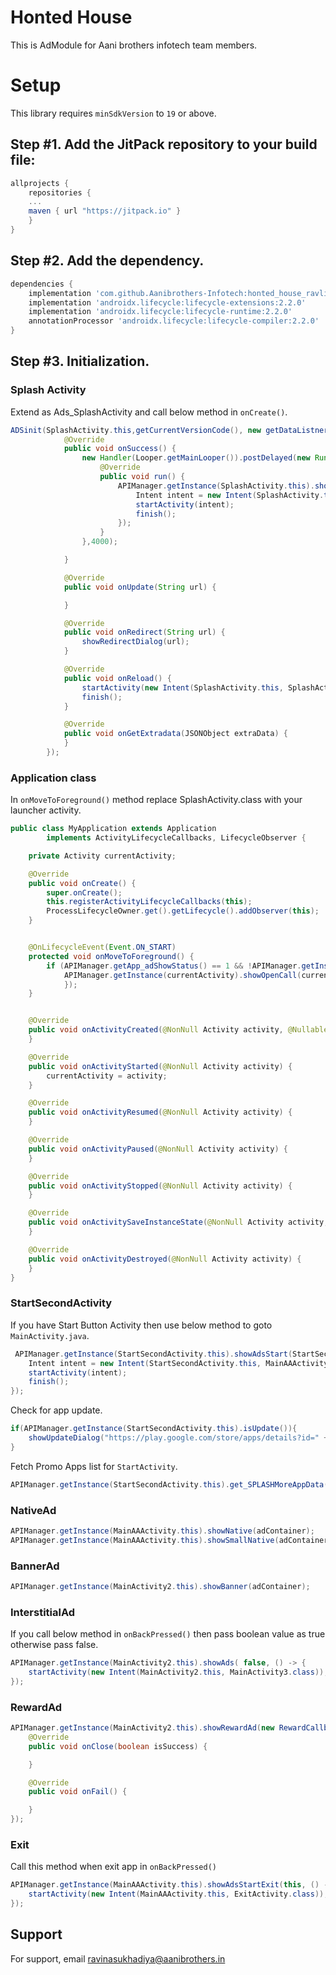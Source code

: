 # Honted House

This is AdModule for Aani brothers infotech team members.


# Setup

This library requires `minSdkVersion` to `19` or above.

## Step #1. Add the JitPack repository to your build file:

```gradle
allprojects {
    repositories {
	...
	maven { url "https://jitpack.io" }
    }
}
```

## Step #2. Add the dependency.

```groovy
dependencies {
    implementation 'com.github.Aanibrothers-Infotech:honted_house_ravli:1.0.0'
    implementation 'androidx.lifecycle:lifecycle-extensions:2.2.0'
    implementation 'androidx.lifecycle:lifecycle-runtime:2.2.0'
    annotationProcessor 'androidx.lifecycle:lifecycle-compiler:2.2.0'
}
```

## Step #3. Initialization.
### Splash Activity
Extend as Ads_SplashActivity and call below method in ```onCreate()```.
```java
ADSinit(SplashActivity.this,getCurrentVersionCode(), new getDataListner() {
            @Override
            public void onSuccess() {
                new Handler(Looper.getMainLooper()).postDelayed(new Runnable() {
                    @Override
                    public void run() {
                        APIManager.getInstance(SplashActivity.this).showSplashAD(SplashActivity.this, () -> {
                            Intent intent = new Intent(SplashActivity.this, StartSecondActivity.class);
                            startActivity(intent);
                            finish();
                        });
                    }
                },4000);

            }

            @Override
            public void onUpdate(String url) {

            }

            @Override
            public void onRedirect(String url) {
                showRedirectDialog(url);
            }

            @Override
            public void onReload() {
                startActivity(new Intent(SplashActivity.this, SplashActivity.class));
                finish();
            }

            @Override
            public void onGetExtradata(JSONObject extraData) {
            }
        });
```

### Application class
In ```onMoveToForeground()``` method replace SplashActivity.class with your launcher activity.
```java
public class MyApplication extends Application
        implements ActivityLifecycleCallbacks, LifecycleObserver {

    private Activity currentActivity;

    @Override
    public void onCreate() {
        super.onCreate();
        this.registerActivityLifecycleCallbacks(this);
        ProcessLifecycleOwner.get().getLifecycle().addObserver(this);
    }


    @OnLifecycleEvent(Event.ON_START)
    protected void onMoveToForeground() {
        if (APIManager.getApp_adShowStatus() == 1 && !APIManager.getInstance(currentActivity).getQureka() && !SplashActivity.class.getName().contains(currentActivity.getLocalClassName()))
            APIManager.getInstance(currentActivity).showOpenCall(currentActivity, () -> {
            });
    }


    @Override
    public void onActivityCreated(@NonNull Activity activity, @Nullable Bundle savedInstanceState) {
    }

    @Override
    public void onActivityStarted(@NonNull Activity activity) {
        currentActivity = activity;
    }

    @Override
    public void onActivityResumed(@NonNull Activity activity) {
    }

    @Override
    public void onActivityPaused(@NonNull Activity activity) {
    }

    @Override
    public void onActivityStopped(@NonNull Activity activity) {
    }

    @Override
    public void onActivitySaveInstanceState(@NonNull Activity activity, @NonNull Bundle outState) {
    }

    @Override
    public void onActivityDestroyed(@NonNull Activity activity) {
    }
}
```

### StartSecondActivity
If you have Start Button Activity then use below method to goto ```MainActivity.java```.

```java
 APIManager.getInstance(StartSecondActivity.this).showAdsStart(StartSecondActivity.this, () -> {
    Intent intent = new Intent(StartSecondActivity.this, MainAAActivity.class);
    startActivity(intent);
    finish();
});
```

Check for app update.
```java
if(APIManager.getInstance(StartSecondActivity.this).isUpdate()){
    showUpdateDialog("https://play.google.com/store/apps/details?id=" + getPackageName());
}
```

Fetch Promo Apps list for ```StartActivity```.
```java
APIManager.getInstance(StartSecondActivity.this).get_SPLASHMoreAppData();
```

### NativeAd
```java
APIManager.getInstance(MainAAActivity.this).showNative(adContainer);
APIManager.getInstance(MainAAActivity.this).showSmallNative(adContainer1);
```

### BannerAd
```java
APIManager.getInstance(MainActivity2.this).showBanner(adContainer);
```

### InterstitialAd
If you call below method in ```onBackPressed()``` then pass boolean value as true otherwise pass false.
```java
APIManager.getInstance(MainActivity2.this).showAds( false, () -> {
    startActivity(new Intent(MainActivity2.this, MainActivity3.class));
});
```

### RewardAd
```java
APIManager.getInstance(MainActivity2.this).showRewardAd(new RewardCallback() {
    @Override
    public void onClose(boolean isSuccess) {

    }

    @Override
    public void onFail() {

    }
});
```

### Exit
Call this method when exit app in ```onBackPressed()```
```java
APIManager.getInstance(MainAAActivity.this).showAdsStartExit(this, () -> {
    startActivity(new Intent(MainAAActivity.this, ExitActivity.class));
});
```

## Support

For support, email ravinasukhadiya@aanibrothers.in
